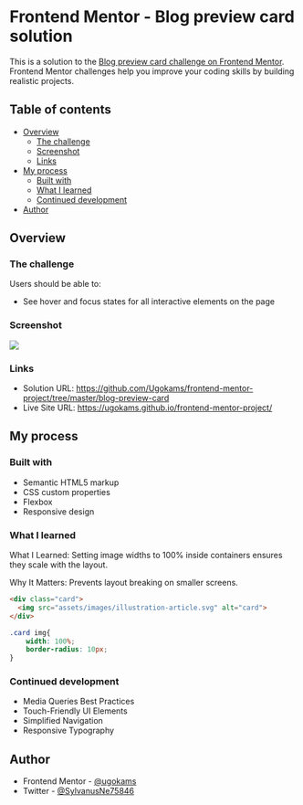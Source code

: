 # Frontend Mentor - Blog preview card solution

This is a solution to the [Blog preview card challenge on Frontend Mentor](https://www.frontendmentor.io/challenges/blog-preview-card-ckPaj01IcS). Frontend Mentor challenges help you improve your coding skills by building realistic projects. 

## Table of contents

- [Overview](#overview)
  - [The challenge](#the-challenge)
  - [Screenshot](#screenshot)
  - [Links](#links)
- [My process](#my-process)
  - [Built with](#built-with)
  - [What I learned](#what-i-learned)
  - [Continued development](#continued-development)
- [Author](#author)



## Overview

### The challenge

Users should be able to:

- See hover and focus states for all interactive elements on the page

### Screenshot

![](./blog_preview_card.png)


### Links

- Solution URL: https://github.com/Ugokams/frontend-mentor-project/tree/master/blog-preview-card
- Live Site URL: https://ugokams.github.io/frontend-mentor-project/

## My process

### Built with

- Semantic HTML5 markup
- CSS custom properties
- Flexbox
- Responsive design



### What I learned

What I Learned:
Setting image widths to 100% inside containers ensures they scale with the layout.

Why It Matters:
Prevents layout breaking on smaller screens.

```html
<div class="card">
  <img src="assets/images/illustration-article.svg" alt="card">
</div>
```
```css
.card img{
    width: 100%;
    border-radius: 10px;
}
```


### Continued development

- Media Queries Best Practices
- Touch-Friendly UI Elements
- Simplified Navigation
- Responsive Typography



## Author

- Frontend Mentor - [@ugokams](https://www.frontendmentor.io/profile/ugokams)
- Twitter - [@SylvanusNe75846](https://www.twitter.com/SylvanusNe75846)
